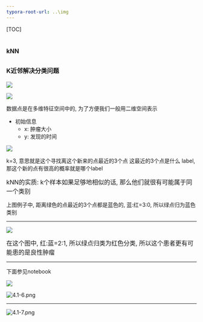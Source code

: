 ```yaml
---
typora-root-url: ..\img
---
```


[TOC]
# <font size=3>kNN</font>
## <font size=3>K近邻解决分类问题</font>
![](4.1-1.png)

![](4.1-2.png)

数据点是在多维特征空间中的, 为了方便我们一般用二维空间表示

* 初始信息
    * x: 肿瘤大小
    * y: 发现的时间

![](4.1-3.png)

k=3, 意思就是这个寻找离这个新来的点最近的3个点
这最近的3个点是什么 label, 那这个新的点有很高的概率就是哪个label

<font size=3>kNN的实质: k个样本如果足够地相似的话, 那么他们就很有可能属于同一个类别</font>

上图例子中, 距离绿色的点最近的3个点都是蓝色的, 蓝:红=3:0, 所以绿点归为蓝色类别

***

![](4.1-4.png)

<font size=3>在这个图中, 红:蓝=2:1, 所以绿点归类为红色分类, 所以这个患者更有可能患的是良性肿瘤</font>

***

下面参见notebook


![](4.1-5.png)

![4.1-6.png](4.1-6.png)



***

![4.1-7.png](4.1-7.png)